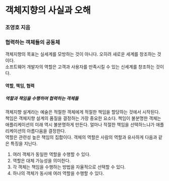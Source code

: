 # 객체지향의 사실과 오해  
### 조영호 지음  

### 협력하는 객체들의 공동체  
객체지향의 목표는 실세계를 모방하는 것이 아니다. 오히려 새로운 세계를 창조하는 것이다.  
소프트웨어 개발자의 역할은 고객과 사용자를 만족시킬 수 있는 신세계를 창조하는 것이다.  

#### 역할, 책임, 협력  
##### 역할과 책임을 수행하며 협력하는 객체들  
객체지향 설계라는 예술은 적절한 객체에게 적절한 책임을 할당하는 것에서 시작된다. 책임은 객체지향 설계의 품질을 결정하는 가장 중요한 요소다. 책임이 불분명한 객체는 애플리케이션의 미래 역시 불분명하게 만든다. 얼마나 적절한 책임을 선택하느냐가 애플리케이션의 아름다움을 결정한다.  
역할은 관련성 높은 책임의 집합이다. 객체의 역할은 사람의 역할과 유사하게 다음과 같은 특징을 지닌다.  
1. 여러 객체가 동일한 역할을 수행할 수 있다.  
2. 역할은 대체 가능성을 의미한다.  
3. 각 객체는 책임을 수행하는 방법을 자율적으로 선택할 수 있다.  
4. 하나의 객체가 동시에 여러 역할을 수행할 수 있다.  


